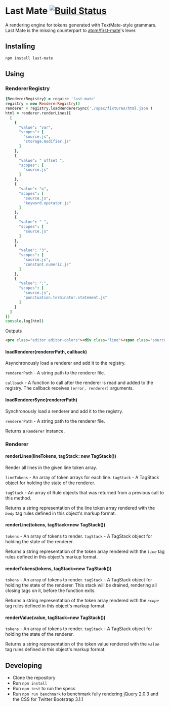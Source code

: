 # Last Mate [![Build Status](https://travis-ci.org/jonruttan/last-mate.svg?branch=master)](https://travis-ci.org/jonruttan/last-mate)

A rendering engine for tokens generated with TextMate-style grammars. Last Mate
is the missing counterpart to [atom/first-mate](https://github.com/atom/first-mate)'s
lexer.

## Installing

```sh
npm install last-mate
```

## Using

### RendererRegistry

```coffeescript
{RendererRegistry} = require 'last-mate'
registry = new RendererRegistry()
renderer = registry.loadRendererSync('./spec/fixtures/html.json')
html = renderer.renderLines([
  [
    {
      "value": "var",
      "scopes": [
        "source.js",
        "storage.modifier.js"
      ]
    },
    {
      "value": " offset ",
      "scopes": [
        "source.js"
      ]
    },
    {
      "value": "=",
      "scopes": [
        "source.js",
        "keyword.operator.js"
      ]
    },
    {
      "value": " ",
      "scopes": [
        "source.js"
      ]
    },
    {
      "value": "3",
      "scopes": [
        "source.js",
        "constant.numeric.js"
      ]
    },
    {
      "value": ";",
      "scopes": [
        "source.js",
        "punctuation.terminator.statement.js"
      ]
    }
  ]
])
console.log(html)
```

Outputs
```html
<pre class="editor editor-colors"><div class="line"><span class="source js"><span class="storage modifier js"><span>var</span></span><span>&nbsp;offset&nbsp;</span><span class="keyword operator js"><span>=</span></span><span>&nbsp;</span><span class="constant numeric js"><span>3</span></span><span class="punctuation terminator statement js"><span>;</span></span></span></div></pre>
```

#### loadRenderer(rendererPath, callback)

Asynchronously load a renderer and add it to the registry.

`rendererPath` - A string path to the renderer file.

`callback` - A function to call after the renderer is read and added to the
registry.  The callback receives `(error, renderer)` arguments.

#### loadRendererSync(rendererPath)

Synchronously load a renderer and add it to the registry.

`rendererPath` - A string path to the renderer file.

Returns a `Renderer` instance.

### Renderer

#### renderLines(lineTokens, tagStack=new TagStack())

Render all lines in the given line token array.

`lineTokens` - An array of token arrays for each line.
`tagStack` - A TagStack object for holding the state of the renderer.

`tagStack` - An array of Rule objects that was returned from a previous call
to this method.

Returns a string representation of the line token array rendered with the
*`body`* tag rules defined in this object's markup format.

#### renderLine(tokens, tagStack=new TagStack())

`tokens` - An array of tokens to render.
`tagStack` - A TagStack object for holding the state of the renderer.

Returns a string representation of the token array rendered with the *`line`*
tag rules defined in this object's markup format.

#### renderTokens(tokens, tagStack=new TagStack())

`tokens` - An array of tokens to render.
`tagStack` - A TagStack object for holding the state of the renderer. This
             stack will be drained, rendering all closing tags on it, before the
             function exits.

Returns a string representation of the token array rendered with the
*`scope`* tag rules defined in this object's markup format.

#### renderValue(value, tagStack=new TagStack())

`tokens` - An array of tokens to render.
`tagStack` - A TagStack object for holding the state of the renderer.

Returns a string representation of the token value rendered with the
*`value`* tag rules defined in this object's markup format.

## Developing

  * Clone the repository
  * Run `npm install`
  * Run `npm test` to run the specs
  * Run `npm run benchmark` to benchmark fully rendering jQuery 2.0.3 and
    the CSS for Twitter Bootstrap 3.1.1
